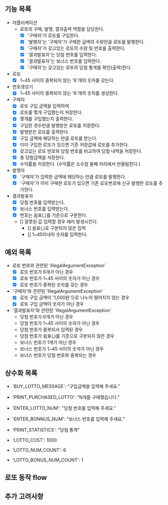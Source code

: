 ## 기능 목록
- 어플리케이션
  - 로또의 구매, 발행, 결과출력 역할을 담당한다.
    - [x] '구매자'가 로또를 구입한다.
    - [x] '발행자'는 '구매자'가 구매한 금액의 수량만큼 로또를 발행한다.
    - [x] '구매자'가 갖고있는 로또의 수량 및 번호를 출력한다.
    - [x] '결과발표자'는 당첨 번호를 입력한다.
    - [x] '결과발표자'는 보너스 번호를 입력한다.
    - [x] '구매자'는 갖고있는 로또의 당첨 통계를 확인(출력)한다.
- 로또
  - [x] 1~45 사이의 중복되지 않는 '6'개의 숫자를 갖는다.
- 번호생성기
  - [x] 1~45 사이의 중복되지 않는 '6'개의 숫자를 생성한다.
- 구매자
  - [x] 로또 구입 금액을 입력하여
  - [x] 로또를 몇개 구입했는지 저장한다.
  - [x] 몇개를 구입했는지 출력한다.
  - [x] 구입한 갯수만큼 발행받은 로또를 저장한다.
  - [x] 발행받은 로또를 출력한다.
  - [x] 구입 금액에 해당하는 만큼 로또를 받는다.
  - [x] 이미 구입한 로또가 있으면 기존 저장값에 로또를 추가한다.
  - [x] 갖고있는 로또 번호와 당첨 번호를 비교하여 당첨 내역을 저장한다.
  - [x] 총 당첨금액을 저장한다.
  - [x] 수익률을 저장한다. (수익률은 소수점 둘째 자리에서 반올림힌다.)
- 발행자
  - [x] '구매자'가 입력한 금액에 해당하는 만큼 로또를 발행한다.
  - [x] '구매자'가 이미 구매한 로또가 있으면 기존 로또번호에 신규 발행한 로또를 추가한다.
- 결과발표자
  - [x] 당첨 번호를 입력받는다.
  - [x] 보너스 번호를 입력받는다.
  - [x] 번호는 쉼표(,)를 기준으로 구분한다.
  - [] 잘못된 값 입력할 경우 에러 발생시킨다.
    - [] 쉼표(,)로 구분되지 않은 입력
    - [] 1~45이내의 숫자를 입력한다.

## 예외 목록
- 로또 번호와 관련된 'IllegalArgumentException'
  - [x] 로또 번호가 6개가 아닌 경우
  - [x] 로또 번호가 1~45 사이의 숫자가 아닌 경우
  - [x] 로또 번호가 중복된 숫자를 갖는 경우
- '구매자'와 관련된 'IllegalArgumentException'
  - [x] 로또 구입 금액이 '1,000원'으로 나누어 떨어지지 않는 경우
  - [x] 로또 구입 금액이 숫자가 아닌 경우
- '결과발표자'와 관련된 'IllegalArgumentException'
  - 당첨 번호가 6개가 아닌 경우
  - 당첨 번호가 1~45 사이의 숫자가 아닌 경우
  - 당첨 번호가 중복되서 입력된 경우
  - 당첨 번호가 쉼표(,)를 기준으로 구분되지 않은 경우
  - 보너스 번호가 1개가 아닌 경우
  - 보너스 번호가 1~45 사이의 숫자가 아닌 경우
  - 보너스 번호가 당첨 번호와 중복되는 경우

## 상수화 목록
- 'BUY_LOTTO_MESSAGE': "구입금액을 입력해 주세요."
- 'PRINT_PURCHASED_LOTTO': "N개를 구매했습니다."
- 'ENTER_LOTTO_NUM': "당첨 번호를 입력해 주세요."
- 'ENTER_BONNUS_NUM': "보너스 번호를 입력해 주세요."
- 'PRINT_STATISTICS': "당첨 통계"

- 'LOTTO_COST': 1000
- 'LOTTO_NUM_COUNT': 6
- 'LOTTO_BONUS_NUM_COUNT': 1

## 로또 동작 flow

## 추가 고려사항